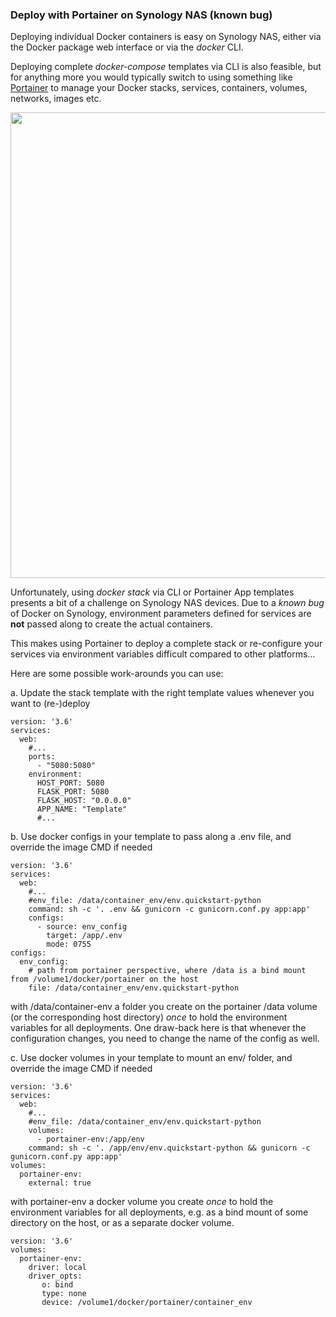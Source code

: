 ### Deploy with Portainer on Synology NAS (known bug)

Deploying individual Docker containers is easy on Synology NAS, either via the Docker package web interface or via the *docker* CLI.

Deploying complete *docker-compose* templates via CLI is also feasible, but for anything more you would typically switch to using something like [Portainer](https://docs.portainer.io/v/ce-2.9/user/home) to manage your Docker stacks, services, containers, volumes, networks, images etc.

<img src="https://raw.githubusercontent.com/portainer/portainer-docs/ce-2.9/.gitbook/assets/2.9-home-splash.png" width="745">

Unfortunately, using *docker stack* via CLI or Portainer App templates presents a bit of a challenge on Synology NAS devices. Due to a *known bug* of Docker on Synology, environment parameters defined for services are **not** passed along to create the actual containers.

This makes using Portainer to deploy a complete stack or re-configure your services via environment variables difficult compared to other platforms...

Here are some possible work-arounds you can use:

a. Update the stack template with the right template values whenever you want to (re-)deploy

```
version: '3.6'
services:
  web:
    #...
    ports:
      - "5080:5080"
    environment:
      HOST_PORT: 5080
      FLASK_PORT: 5080
      FLASK_HOST: "0.0.0.0"
      APP_NAME: "Template"
      #...
```

b. Use docker configs in your template to pass along a .env file, and override the image CMD if needed

```
version: '3.6'
services:
  web:
    #...
    #env_file: /data/container_env/env.quickstart-python
    command: sh -c '. .env && gunicorn -c gunicorn.conf.py app:app'
    configs:
      - source: env_config
        target: /app/.env
        mode: 0755
configs:
  env_config:
    # path from portainer perspective, where /data is a bind mount from /volume1/docker/portainer on the host
    file: /data/container_env/env.quickstart-python
```

with /data/container-env a folder you create on the portainer /data volume (or the corresponding host directory) *once* to hold the environment variables for all deployments. One draw-back here is that whenever the configuration changes, you need to change the name of the config as well.

c. Use docker volumes in your template to mount an env/ folder, and override the image CMD if needed

```
version: '3.6'
services:
  web:
    #...
    #env_file: /data/container_env/env.quickstart-python
    volumes:
      - portainer-env:/app/env
    command: sh -c '. /app/env/env.quickstart-python && gunicorn -c gunicorn.conf.py app:app'
volumes:
  portainer-env:
    external: true
```

with portainer-env a docker volume you create *once* to hold the environment variables for all deployments, e.g. as a bind mount of some directory on the host, or as a separate docker volume.

```
version: '3.6'
volumes:
  portainer-env:
    driver: local
    driver_opts:
       o: bind
       type: none
       device: /volume1/docker/portainer/container_env
```

